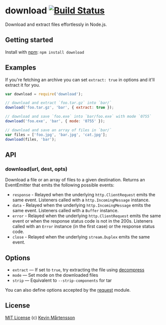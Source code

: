 # download [![Build Status](https://secure.travis-ci.org/kevva/download.png?branch=master)](http://travis-ci.org/kevva/download)

Download and extract files effortlessly in Node.js.

## Getting started

Install with [npm](https://npmjs.org/package/download): `npm install download`

## Examples

If you're fetching an archive you can set `extract: true` in options and 
it'll extract it for you.

```js
var download = require('download');

// download and extract `foo.tar.gz` into `bar/`
download('foo.tar.gz', 'bar', { extract: true });

// download and save `foo.exe` into `bar/foo.exe` with mode `0755`
download('foo.exe', 'bar', { mode: '0755' });

// download and save an array of files in `bar/`
var files = ['foo.jpg', 'bar.jpg', 'cat.jpg'];
download(files, 'bar');
```

## API

### download(url, dest, opts)

Download a file or an array of files to a given destination. Returns an EventEmitter 
that emits the following possible events:

* `response` - Relayed when the underlying `http.ClientRequest` emits the same
  event.  Listeners called with a `http.IncomingMessage` instance.
* `data` - Relayed when the underlying `http.IncomingMessage` emits the same
  event.  Listeners called with a `Buffer` instance.
* `error` - Relayed when the underlying `http.ClientRequest` emits the same
  event or when the response status code is not in the 200s.  Listeners called
  with an `Error` instance (in the first case) or the response status code.
* `close` - Relayed when the underlying `stream.Duplex` emits the same event.

## Options

* `extract` — If set to `true`, try extracting the file using [decompress](https://github.com/kevva/decompress/)
* `mode` — Set mode on the downloaded files
* `strip` — Equivalent to `--strip-components` for tar

You can also define options accepted by the [request](https://github.com/mikeal/request/) module.

## License

[MIT License](http://en.wikipedia.org/wiki/MIT_License) (c) [Kevin Mårtensson](http://kevinmartensson.com)
